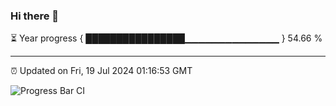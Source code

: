 ### Hi there 👋

⏳ Year progress { ████████████████▁▁▁▁▁▁▁▁▁▁▁▁▁▁ } 54.66 %

---

⏰ Updated on Fri, 19 Jul 2024 01:16:53 GMT

![Progress Bar CI](https://github.com/liununu/liununu/workflows/Progress%20Bar%20CI/badge.svg)

